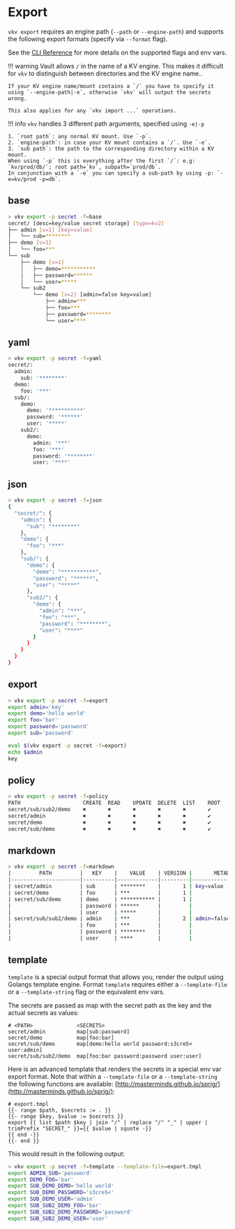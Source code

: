 # Export
`vkv export` requires an engine path (`--path` or `--engine-path`) and supports the following export formats (specify via `--format` flag).

See the [CLI Reference](https://falcosuessgott.github.io/vkv/cmd/vkv_export/) for more details on the supported flags and env vars.

!!! warning
    Vault allows `/` in the name of a KV engine. This makes it difficult for `vkv` to distinguish between directories and the KV engine name..

    If your KV engine name/mount contains a `/` you have to specify it using `--engine-path|-e`, otherwise `vkv` will output the secrets wrong.

    This also applies for any `vkv import ...` operations.

!!! info
    `vkv` handles 3 different path arguments, specified using `-e|-p`

    1. `root path`: any normal KV mount. Use `-p`.
    2. `engine-path`: in case your KV mount contains a `/`. Use `-e`.
    3. `sub path`: the path to the corresponding directory within a KV mount.
    When using `-p` this is everything after the first `/`: e.g: `kv/prod/db/`; root path=`kv`, subpath=`prod/db`.
    In conjunction with a `-e` you can specify a sub-path by using -p: `-e=kv/prod -p=db`.

## base
```bash
> vkv export -p secret -f=base
secret/ [desc=key/value secret storage] [type=kv2]
├── admin [v=1] [key=value]
│   └── sub=********
├── demo [v=1]
│   └── foo=***
└── sub
    ├── demo [v=1]
    │   ├── demo=***********
    │   ├── password=******
    │   └── user=*****
    └── sub2
        └── demo [v=2] [admin=false key=value]
            ├── admin=***
            ├── foo=***
            ├── password=********
            └── user=****
```

## yaml
```bash
> vkv export -p secret -f=yaml
secret/:
  admin:
    sub: '********'
  demo:
    foo: '***'
  sub/:
    demo:
      demo: '***********'
      password: '******'
      user: '*****'
    sub2/:
      demo:
        admin: '***'
        foo: '***'
        password: '********'
        user: '****'
```

## json
```bash
> vkv export -p secret -f=json
{
  "secret/": {
    "admin": {
      "sub": "********"
    },
    "demo": {
      "foo": "***"
    },
    "sub/": {
      "demo": {
        "demo": "***********",
        "password": "******",
        "user": "*****"
      },
      "sub2/": {
        "demo": {
          "admin": "***",
          "foo": "***",
          "password": "********",
          "user": "****"
        }
      }
    }
  }
}
```

## export
```bash
> vkv export -p secret -f=export
export admin='key'
export demo='hello world'
export foo='bar'
export password='password'
export sub='password'

eval $(vkv export -p secret -f=export)
echo $admin
key
```

## policy
```bash
> vkv export -p secret -f=policy
PATH                    CREATE  READ    UPDATE  DELETE  LIST    ROOT
secret/sub/sub2/demo    ✖       ✖       ✖       ✖       ✖       ✔
secret/admin            ✖       ✖       ✖       ✖       ✖       ✔
secret/demo             ✖       ✖       ✖       ✖       ✖       ✔
secret/sub/demo         ✖       ✖       ✖       ✖       ✖       ✔
```

## markdown
```bash
> vkv export -p secret -f=markdown
|         PATH         |   KEY    |    VALUE    | VERSION |       METADATA        |
|----------------------|----------|-------------|---------|-----------------------|
| secret/admin         | sub      | ********    |       1 | key=value             |
| secret/demo          | foo      | ***         |       1 |                       |
| secret/sub/demo      | demo     | *********** |       1 |                       |
|                      | password | ******      |         |                       |
|                      | user     | *****       |         |                       |
| secret/sub/sub2/demo | admin    | ***         |       2 | admin=false key=value |
|                      | foo      | ***         |         |                       |
|                      | password | ********    |         |                       |
|                      | user     | ****        |         |                       |
```

## template
`template` is a special output format that allows you, render the output using Golangs template engine. Format `template` requires either a `--template-file` or a `--template-string` flag or the equivalent env vars.

The secrets are passed as map with the secret path as the key and the actual secrets as values:

```
# <PATH>              <SECRETS>
secret/admin          map[sub:password]
secret/demo           map[foo:bar]
secret/sub/demo       map[demo:hello world password:s3cre5< user:admin]
secret/sub/sub2/demo  map[foo:bar password:password user:user]
```

Here is an advanced template that renders the secrets in a special env var export format. Note that within a `--template-file` or a `--template-string` the following functions are available: [http://masterminds.github.io/sprig/](http://masterminds.github.io/sprig/):

```jinja
# export.tmpl
{{- range $path, $secrets := . }}
{{- range $key, $value := $secrets }}
export {{ list $path $key | join "/" | replace "/" "_" | upper | trimPrefix "SECRET_" }}={{ $value | squote -}}
{{ end -}}
{{- end }}
```

This would result in the following output:

```bash
> vkv export -p secret -f=template --template-file=export.tmpl
export ADMIN_SUB='password'
export DEMO_FOO='bar'
export SUB_DEMO_DEMO='hello world'
export SUB_DEMO_PASSWORD='s3cre5<'
export SUB_DEMO_USER='admin'
export SUB_SUB2_DEMO_FOO='bar'
export SUB_SUB2_DEMO_PASSWORD='password'
export SUB_SUB2_DEMO_USER='user'
```
